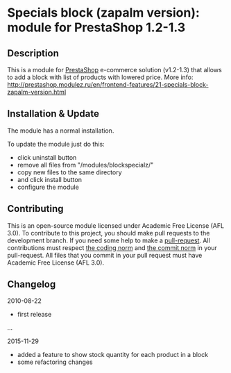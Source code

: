 Specials block (zapalm version): module for PrestaShop 1.2-1.3
======

Description
------------
This is a module for [PrestaShop][4] e-commerce solution (v1.2-1.3) that allows to add a block with list of products with lowered price.
More info: http://prestashop.modulez.ru/en/frontend-features/21-specials-block-zapalm-version.html

Installation & Update
------------
The module has a normal installation.

To update the module just do this:
 - click uninstall button
 - remove all files from "/modules/blockspecialz/"
 - copy new files to the same directory
 - and click install button
 - configure the module

Contributing
------------
This is an open-source module licensed under Academic Free License (AFL 3.0).
To contribute to this project, you should make pull requests to the development branch.
If you need some help to make a [pull-request][1].
All contributions must respect [the coding norm][2] and [the commit norm][3] in your pull-request.
All files that you commit in your pull request must have Academic Free License (AFL 3.0).

[1]: https://help.github.com/articles/using-pull-requests/
[2]: http://doc.prestashop.com/display/PS15/Coding+Standards
[3]: http://doc.prestashop.com/display/PS15/How+to+write+a+commit+message
[4]: http://prestashop.com/

Changelog
------------
2010-08-22
 - first release
	
...

2015-11-29
 - added a feature to show stock quantity for each product in a block
 - some refactoring changes
